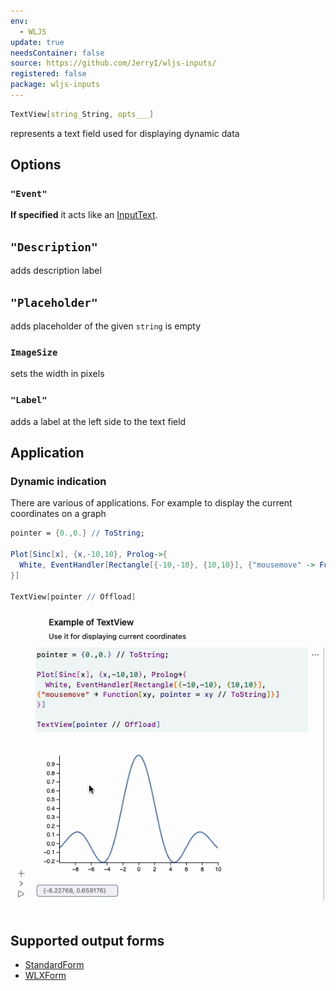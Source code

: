 ```yaml
---
env:
  - WLJS
update: true
needsContainer: false
source: https://github.com/JerryI/wljs-inputs/
registered: false
package: wljs-inputs
---
```


```mathematica
TextView[string_String, opts___]
```

represents a text field used for displaying dynamic data

## Options
### `"Event"`
__If specified__ it acts like an [InputText](frontend/Reference/GUI/InputText.md). 

## `"Description"`
adds description label

## `"Placeholder"`
adds placeholder of the given `string` is empty

### `ImageSize`
sets the width in pixels

### `"Label"`
adds a label at the left side to the text field

## Application
### Dynamic indication
There are various of applications. For example to display the current coordinates on a graph

```mathematica
pointer = {0.,0.} // ToString;

Plot[Sinc[x], {x,-10,10}, Prolog->{
  White, EventHandler[Rectangle[{-10,-10}, {10,10}], {"mousemove" -> Function[xy, pointer = xy // ToString]}]
}]

TextView[pointer // Offload]
```


![](../../../imgs/ScreenRecording2024-03-25at13.18.34-ezgif.com-video-to-apng-converter.png)


## Supported output forms
- [StandardForm](frontend/Reference/Decorations/StandardForm.md)
- [WLXForm](frontend/Reference/Decorations/WLXForm.md)